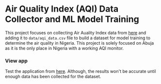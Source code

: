 # Air Quality Index (AQI) Data Collector and ML Model Training
This project focuses on collecting Air Auality Index data from [here](https://aqicn.org/city/nigeria/abuja/us-embassy/) and adding it to `data/aqi_data.csv` file to build a dataset for model training to determine the air quality in Nigeria.
This project is solely focused on Abuja as it is the only place in Nigeria with a working AQI monitor.

### View app
Test the application from [here](https://aqi-predictor.streamlit.app/). Although, the results won't be accurate until enough data has been collected for the dataset.